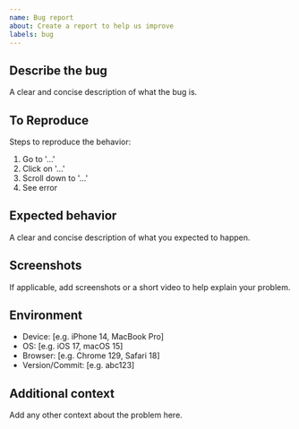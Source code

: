 ```yaml
---
name: Bug report
about: Create a report to help us improve
labels: bug
---
```


## Describe the bug
A clear and concise description of what the bug is.

## To Reproduce
Steps to reproduce the behavior:
1. Go to '...'
2. Click on '...'
3. Scroll down to '...'
4. See error

## Expected behavior
A clear and concise description of what you expected to happen.

## Screenshots
If applicable, add screenshots or a short video to help explain your problem.

## Environment
- Device: [e.g. iPhone 14, MacBook Pro]
- OS: [e.g. iOS 17, macOS 15]
- Browser: [e.g. Chrome 129, Safari 18]
- Version/Commit: [e.g. abc123]

## Additional context
Add any other context about the problem here.
